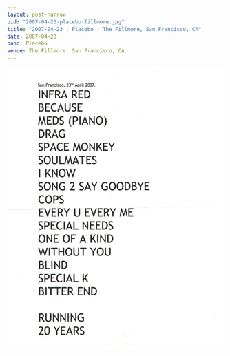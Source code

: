 ```yaml
---
layout: post-narrow
uid: "2007-04-23-placebo-fillmore.jpg"
title: "2007-04-23 : Placebo : The Fillmore, San Francisco, CA"
date: 2007-04-23
band: Placebo
venue: The Fillmore, San Francisco, CA
---
```


<div class="showcase">
  <img src="/img/2007/04/20070423-Placebo-Fillmore.jpg" alt="2007-04-23-placebo-fillmore.jpg">
</div>
